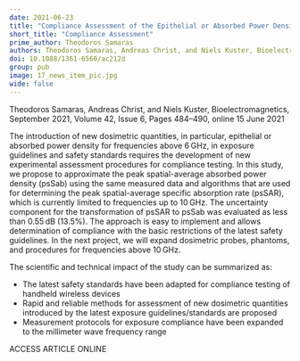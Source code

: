```yaml
---
date: 2021-06-23
title: "Compliance Assessment of the Epithelial or Absorbed Power Density Below 10 GHz Using SAR Measurement Systems"
short_title: "Compliance Assessment"
prime_author: Theodoros Samaras
authors: Theodoros Samaras, Andreas Christ, and Niels Kuster, Bioelectromagnetics, September 2021, Volume 42, Issue 6, Pages 484–490, online 15 June 2021
doi: 10.1088/1361-6560/ac212d
group: pub
image: 17_news_item_pic.jpg
wide: false
---
```

Theodoros Samaras, Andreas Christ, and Niels Kuster, Bioelectromagnetics, September 2021, Volume 42, Issue 6, Pages 484–490, online 15 June 2021

The introduction of new dosimetric quantities, in particular, epithelial or absorbed power density for frequencies above 6 GHz, in exposure guidelines and safety standards requires the development of new experimental assessment procedures for compliance testing. In this study, we propose to approximate the peak spatial-average absorbed power density (psSab) using the same measured data and algorithms that are used for determining the peak spatial-average specific absorption rate (psSAR), which is currently limited to frequencies up to 10 GHz. The uncertainty component for the transformation of psSAR to psSab was evaluated as less than 0.55 dB (13.5%). The approach is easy to implement and allows determination of compliance with the basic restrictions of the latest safety guidelines. In the next project, we will expand dosimetric probes, phantoms, and procedures for frequencies above 10 GHz.

The scientific and technical impact of the study can be summarized as:
+ The latest safety standards have been adapted for compliance testing of handheld wireless devices 
+ Rapid and reliable methods for assessment of new dosimetric quantities introduced by the latest exposure guidelines/standards are proposed
+ Measurement protocols for exposure compliance have been expanded to the millimeter wave frequency range

ACCESS ARTICLE ONLINE
